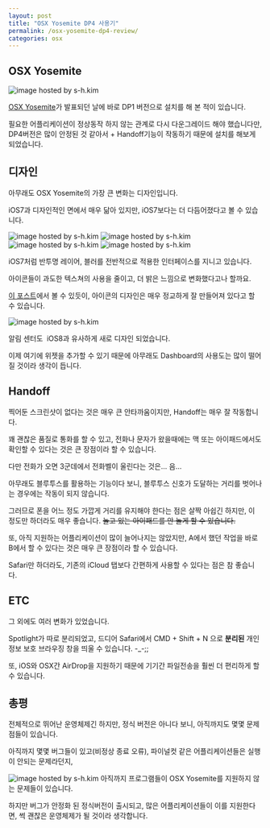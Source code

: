 ```yaml
---
layout: post
title: "OSX Yosemite DP4 사용기"
permalink: /osx-yosemite-dp4-review/
categories: osx
---
```

## OSX Yosemite

<img src="https://img.blog.niceb5y.net/N1FKBHDdx.jpg" alt="image hosted by s-h.kim" class="w-full" data-action="zoom">

[OSX Yosemite](http://www.apple.com/kr/osx/preview/)가 발표되던 날에 바로 DP1 버전으로 설치를 해 본 적이 있습니다.

필요한 어플리케이션이 정상동작 하지 않는 관계로 다시 다운그레이드 해야 했습니다만, DP4버전은 많이 안정된 것 같아서 + Handoff기능이 작동하기 때문에 설치를 해보게 되었습니다.

## 디자인

아무래도 OSX Yosemite의 가장 큰 변화는 디자인입니다.

iOS7과 디자인적인 면에서 매우 닮아 있지만, iOS7보다는 더 다듬어졌다고 볼 수 있습니다.

<img src="https://img.blog.niceb5y.net/E1SVOBDug.jpg" alt="image hosted by s-h.kim" class="w-full" data-action="zoom">

<img src="https://img.blog.niceb5y.net/4kCmYBvOe.jpg" alt="image hosted by s-h.kim" class="w-full" data-action="zoom">

<img src="https://img.blog.niceb5y.net/V1nKtBwOx.jpg" alt="image hosted by s-h.kim" class="w-full" data-action="zoom">

<img src="https://img.blog.niceb5y.net/Ek7yiBvdx.jpg" alt="image hosted by s-h.kim" class="w-full" data-action="zoom">


iOS7처럼 반투명 레이어, 블러를 전반적으로 적용한 인터페이스를 지니고 있습니다. 

아이콘들이 과도한 텍스쳐의 사용을 줄이고, 더 밝은 느낌으로 변화했다고나 할까요.

[이 포스트](http://martiancraft.com/blog/2014/07/inspecting-yosemite-icons/)에서 볼 수 있듯이, 아이콘의 디자인은 매우 정교하게 잘 만들어져 있다고 할 수 있습니다.

<img src="https://img.blog.niceb5y.net/4yjGsrDul.jpg" alt="image hosted by s-h.kim" class="w-full" data-action="zoom">

알림 센터도  iOS8과 유사하게 새로 디자인 되었습니다.

이제 여기에 위젯을 추가할 수 있기 때문에 아무래도 Dashboard의 사용도는 많이 떨어질 것이라 생각이 듭니다.

## Handoff

찍어둔 스크린샷이 없다는 것은 매우 큰 안타까움이지만, Handoff는 매우 잘 작동합니다. 

꽤 괜찮은 품질로 통화를 할 수 있고, 전화나 문자가 왔을때에는 맥 또는 아이패드에서도 확인할 수 있다는 것은 큰 장점이라 할 수 있습니다. 

다만 전화가 오면 3군데에서 전화벨이 울린다는 것은... 음... 

아무래도 블루투스를 활용하는 기능이다 보니, 블루투스 신호가 도달하는 거리를 벗어나는 경우에는 작동이 되지 않습니다. 

그러므로 폰을 어느 정도 가깝게 거리를 유지해야 한다는 점은 살짝 아쉽긴 하지만, 이 정도만 하더라도 매우 좋습니다. ~~놀고 있는 아이패드를 안 놀게 할 수 있습니다.~~

또, 아직 지원하는 어플리케이션이 많이 늘어나지는 않았지만, A에서 했던 작업을 바로 B에서 할 수 있다는 것은 매우 큰 장점이라 할 수 있습니다.

Safari만 하더라도, 기존의 iCloud 탭보다 간편하게 사용할 수 있다는 점은 참 좋습니다.

## ETC

그 외에도 여러 변화가 있었습니다. 

Spotlight가 따로 분리되었고, 드디어 Safari에서 CMD + Shift + N 으로 **분리된** 개인 정보 보호 브라우징 창을 띄울 수 있습니다. -_-;; 

또, iOS와 OSX간 AirDrop을 지원하기 때문에 기기간 파일전송을 훨씬 더 편리하게 할 수 있습니다.

## 총평

전체적으로 뛰어난 운영체제긴 하지만, 정식 버전은 아니다 보니, 아직까지도 몇몇 문제점들이 있습니다. 

아직까지 몇몇 버그들이 있고(비정상 종료 오류), 파이널컷 같은 어플리케이션들은 실행이 안되는 문제라던지, 

<img src="https://img.blog.niceb5y.net/41xix8vul.png" alt="image hosted by s-h.kim" class="w-full" data-action="zoom">
아직까지 프로그램들이 OSX Yosemite를 지원하지 않는 문제들이 있습니다.

하지만 버그가 안정화 된 정식버전이 출시되고, 많은 어플리케이션들이 이를 지원한다면, 썩 괜찮은 운영체제가 될 것이라 생각합니다.
